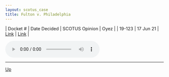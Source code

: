 ```yaml
---
layout: scotus_case
title: Fulton v. Philadelphia
---
```


| Docket # | Date Decided | SCOTUS Opinion | Oyez |
| 19-123 | 17 Jun 21 | [Link](https://www.supremecourt.gov/opinions/20pdf/593us2r47_8m59.pdf) | [Link](https://www.oyez.org/cases/2020/19-123) |

<audio controls>
   <source src='./resources/19-123.mp3' type='audio/mpeg'>
</audio>

<object data='./resources/19-123.pdf' type='application/pdf'></object>

---

[Up](./README.md)